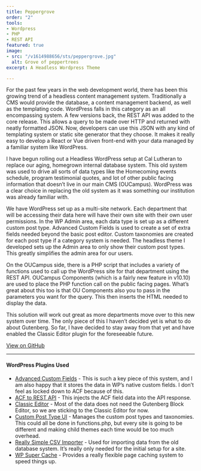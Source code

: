 ```yaml
---
title: Peppergrove
order: "2"
tools:
- Wordpress
- PHP
- REST API
featured: true
image:
- src: "/v1614988656/sts/peppergrove.jpg"
  alt: Grove of peppertrees
excerpt: A Headless Wordpress Theme

---
```

For the past few years in the web development world, there has been this growing trend of a headless content management system. Traditionally a CMS would provide the database, a content management backend, as well as the templating code. WordPress falls in this category as an all encompassing system. A few versions back, the REST API was added to the core release. This allows a query to be made over HTTP and returned with neatly formatted JSON. Now, developers can use this JSON with any kind of templating system or static site generator that they choose. It makes it really easy to develop a React or Vue driven front-end with your data managed by a familiar system like WordPress.

I have begun rolling out a Headless WordPress setup at Cal Lutheran to replace our aging, homegrown internal database system. This old system was used to drive all sorts of data types like the Homecoming events schedule, program testimonial quotes, and lot of other public facing information that doesn’t live in our main CMS (OUCampus). WordPress was a clear choice in replacing the old system as it was something our institution was already familiar with.

We have WordPress set up as a multi-site network. Each department that will be accessing their data here will have their own site with their own user permissions. In the WP Admin area, each data type is set up as a different custom post type. Advanced Custom Fields is used to create a set of extra fields needed beyond the basic post editor. Custom taxonomies are created for each post type if a category system is needed. The headless theme I developed sets up the Admin area to only show their custom post types. This greatly simplifies the admin area for our users.

On the OUCampus side, there is a PHP script that includes a variety of functions used to call up the WordPress site for that department using the REST API. OUCampus Components (which is a fairly new feature in v10.10) are used to place the PHP function call on the public facing pages. What’s great about this too is that OU Components also you to pass in the parameters you want for the query. This then inserts the HTML needed to display the data.

This solution will work out great as more departments move over to this new system over time. The only piece of this I haven’t decided yet is what to do about Gutenberg. So far, I have decided to stay away from that yet and have enabled the Classic Editor plugin for the foreseeable future.

<a href="https://github.com/cal-lutheran-web/peppergrove" class="btn">View on GitHub</a>

---

#### WordPress Plugins Used

* [Advanced Custom Fields](https://www.advancedcustomfields.com/) - This is such a key piece of this system, and I am also happy that it stores the data in WP’s native custom fields. I don’t feel as locked down to ACF because of this.
* [ACF to REST API](http://github.com/airesvsg/acf-to-rest-api) - This injects the ACF field data into the API response.
* [Classic Editor](https://wordpress.org/plugins/classic-editor/) - Most of the data does not need the Gutenberg Block Editor, so we are sticking to the Classic Editor for now.
* [Custom Post Type UI](https://github.com/WebDevStudios/custom-post-type-ui/) - Manages the custom post types and taxonomies. This could all be done in functions.php, but every site is going to be different and making child themes each time would be too much overhead.
* [Really Simple CSV Importer](http://wordpress.org/plugins/really-simple-csv-importer/) - Used for importing data from the old database system. It’s really only needed for the initial setup for a site.
* [WP Super Cache](https://wordpress.org/plugins/wp-super-cache/) - Provides a really flexible page caching system to speed things up.